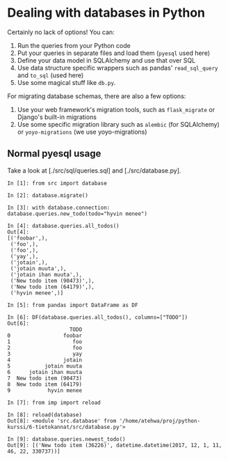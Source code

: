 # Dealing with databases in Python

Certainly no lack of options!  You can:

 1. Run the queries from your Python code
 2. Put your queries in separate files and load them (`pyesql` used
    here)
 3. Define your data model in SQLAlchemy and use that over SQL
 4. Use data structure specific wrappers such as pandas'
    `read_sql_query` and `to_sql` (used here)
 5. Use some magical stuff like `db.py`.

For migrating database schemas, there are also a few options:

 1. Use your web framework's migration tools, such as `flask_migrate` or
    Django's built-in migrations
 2. Use some specific migration library such as `alembic` (for
    SQLAlchemy) or `yoyo-migrations` (we use yoyo-migrations)

## Normal pyesql usage

Take a look at [./src/sql/queries.sql] and [./src/database.py].

```
In [1]: from src import database

In [2]: database.migrate()

In [3]: with database.connection: database.queries.new_todo(todo="hyvin menee")

In [4]: database.queries.all_todos()
Out[4]: 
[('foobar',),
 ('foo',),
 ('foo',),
 ('yay',),
 ('jotain',),
 ('jotain muuta',),
 ('jotain ihan muuta',),
 ('New todo item (90473)',),
 ('New todo item (64179)',),
 ('hyvin menee',)]

In [5]: from pandas import DataFrame as DF

In [6]: DF(database.queries.all_todos(), columns=["TODO"])
Out[6]: 
                    TODO
0                 foobar
1                    foo
2                    foo
3                    yay
4                 jotain
5           jotain muuta
6      jotain ihan muuta
7  New todo item (90473)
8  New todo item (64179)
9            hyvin menee

In [7]: from imp import reload

In [8]: reload(database)
Out[8]: <module 'src.database' from '/home/atehwa/proj/python-kurssi/6-tietokannat/src/database.py'>

In [9]: database.queries.newest_todo()
Out[9]: [('New todo item (36226)', datetime.datetime(2017, 12, 1, 11, 46, 22, 330737))]
```

